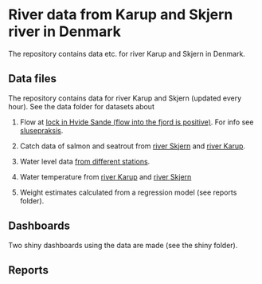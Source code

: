 # River data from Karup and Skjern river in Denmark

The repository contains data etc. for river Karup and Skjern in Denmark.

## Data files

The repository contains data for river Karup and Skjern (updated every hour). See the data folder for datasets about

1) Flow at [lock in Hvide Sande (flow into the fjord is positive)](http://hyde.dk/Sflow/default_flow.asp). For info see [slusepraksis](https://hvidesandehavn.dk/om-havnen/saltdata/). 

2) Catch data of salmon and seatrout from [river Skjern](https://skjernaasam.dk/) and [river Karup](https://karupaa.dk).

3) Water level data [from different stations](https://www.vandportalen.dk/).

4) Water temperature from [river Karup](https://www.vandportalen.dk/) and [river Skjern](https://www.hobolink.com/p/05811e4cdecf4a8832047fadcb59bbaf)

5) Weight estimates calculated from a regression model (see reports folder).


## Dashboards

Two shiny dashboards using the data are made (see the shiny folder).


## Reports

